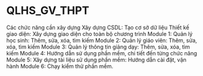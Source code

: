 # QLHS_GV_THPT
Các chức năng cần xây dựng
Xây dựng CSDL:	Tạo cơ sở dữ liệu
Thiết kế giao diện:	Xây dựng giao diện cho toàn bộ chương trình
Module 1: Quản lý học sinh:	Thêm, sửa, xóa, tìm kiếm
Module 2: Quản lý giáo viên:	Thêm, sửa, xóa, tìm kiếm
Module 3: Quản lý thông tin giảng dạy:	Thêm, sửa, xóa, tìm kiếm
Module 4: Hướng dẫn sử dụng phần mềm, chi tiết đến từng chức năng	
Module 5: Xây dựng tài liệu sử dụng phần mềm:	Hướng dẫn cài đặt, vận hành
Module 6: Chạy kiểm thử phần mềm.	
